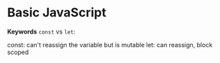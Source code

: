 # Basic JavaScript

**Keywords**
`const` vs `let`:

const: can't reassign the variable but is mutable
let: can reassign, block scoped